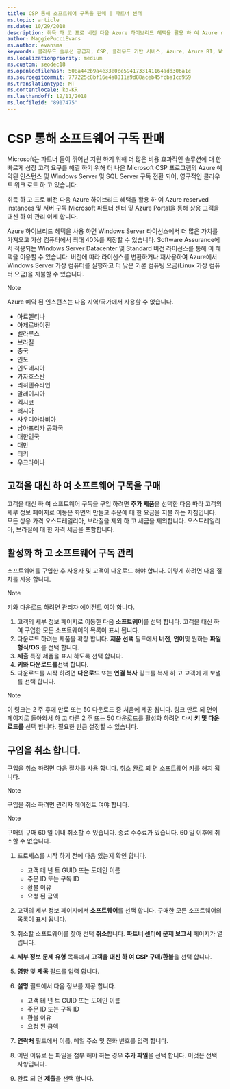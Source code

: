 ```yaml
---
title: CSP 통해 소프트웨어 구독을 판매 | 파트너 센터
ms.topic: article
ms.date: 10/29/2018
description: 취득 하 고 프로 비전 다음 Azure 하이브리드 혜택을 활용 하 여 Azure reserved instances 및 서버 구독 Microsoft 파트너 센터 및 Azure Portal을 통해 상용 고객을 대신 하 여 관리 이제 합니다.
author: MaggiePucciEvans
ms.author: evansma
keywords: 클라우드 솔루션 공급자, CSP, 클라우드 기반 서비스, Azure, Azure RI, Windows Server, SQL Server, 소프트웨어 구독
ms.localizationpriority: medium
ms.custom: seodec18
ms.openlocfilehash: 508a442b9a4e33e0ce5941733141164add306a1c
ms.sourcegitcommit: 777225c8bf16e4a8811a9d88aceb45fcba1cd959
ms.translationtype: MT
ms.contentlocale: ko-KR
ms.lasthandoff: 12/11/2018
ms.locfileid: "8917475"
---
```

# <a name="sell-software-subscriptions-through-csp"></a>CSP 통해 소프트웨어 구독 판매

Microsoft는 파트너 들이 뛰어난 지원 하기 위해 더 많은 비용 효과적인 솔루션에 대 한 빠르게 성장 고객 요구를 해결 하기 위해 더 나은 Microsoft CSP 프로그램의 Azure 예약된 인스턴스 및 Windows Server 및 SQL Server 구독 전환 되어, 영구적인 클라우드 워크 로드 하 고 있습니다. 

취득 하 고 프로 비전 다음 Azure 하이브리드 혜택을 활용 하 여 Azure reserved instances 및 서버 구독 Microsoft 파트너 센터 및 Azure Portal을 통해 상용 고객을 대신 하 여 관리 이제 합니다. 

Azure 하이브리드 혜택을 사용 하면 Windows Server 라이선스에서 더 많은 가치를 가져오고 가상 컴퓨터에서 최대 40%를 저장할 수 있습니다. Software Assurance에서 적용되는 Windows Server Datacenter 및 Standard 버전 라이선스를 통해 이 혜택을 이용할 수 있습니다. 버전에 따라 라이선스를 변환하거나 재사용하여 Azure에서 Windows Server 가상 컴퓨터를 실행하고 더 낮은 기본 컴퓨팅 요금(Linux 가상 컴퓨터 요금)을 지불할 수 있습니다.

> [!NOTE]  
> Azure 예약 된 인스턴스는 다음 지역/국가에서 사용할 수 없습니다.  
> * 아르헨티나
> * 아제르바이잔
> * 벨라루스
> * 브라질
> * 중국
> * 인도
> * 인도네시아
> * 카자흐스탄
> * 리히텐슈타인
> * 말레이시아
> * 멕시코
> * 러시아
> * 사우디아라비아
> * 남아프리카 공화국
> * 대한민국
> * 대만
> * 터키
> * 우크라이나

## <a name="buy-software-subscriptions-on-behalf-of-customers"></a>고객을 대신 하 여 소프트웨어 구독을 구매

고객을 대신 하 여 소프트웨어 구독을 구입 하려면 **추가 제품**을 선택한 다음 따라 고객의 세부 정보 페이지로 이동은 화면의 만들고 주문에 대 한 요금을 지불 하는 지침입니다. 모든 상용 가격 오스트레일리아, 브라질을 제외 하 고 세금을 제외합니다. 오스트레일리아, 브라질에 대 한 가격 세금을 포함합니다.


## <a name="activate-and-manage-software-subscriptions"></a>활성화 하 고 소프트웨어 구독 관리

소프트웨어를 구입한 후 사용자 및 고객이 다운로드 해야 합니다. 이렇게 하려면 다음 절차를 사용 합니다. 

>[!NOTE]
>키와 다운로드 하려면 관리자 에이전트 여야 합니다. 

1. 고객의 세부 정보 페이지로 이동한 다음 **소프트웨어**를 선택 합니다. 고객을 대신 하 여 구입한 모든 소프트웨어의 목록이 표시 됩니다. 
2.  다운로드 하려는 제품을 확장 합니다. **제품 선택** 필드에서 **버전**, **언어**및 원하는 **파일 형식/OS** 를 선택 합니다. 
3.  **제출** 특정 제품을 표시 하도록 선택 합니다. 
4.  **키와 다운로드를**선택 합니다. 
5.  다운로드를 시작 하려면 **다운로드** 또는 **연결 복사** 링크를 복사 하 고 고객에 게 보낼를 선택 합니다. 

>[!NOTE]
>이 링크는 2 주 후에 만료 또는 50 다운로드 중 처음에 제공 됩니다. 링크 만료 되 면이 페이지로 돌아와서 하 고 다른 2 주 또는 50 다운로드를 활성화 하려면 다시 **키 및 다운로드를** 선택 합니다. 필요한 만큼 설정할 수 있습니다. 


## <a name="cancel-a-purchase"></a>구입을 취소 합니다.
구입을 취소 하려면 다음 절차를 사용 합니다. 취소 완료 되 면 소프트웨어 키를 해지 됩니다. 

>[!NOTE]
>구입을 취소 하려면 관리자 에이전트 여야 합니다. 

>[!NOTE]
>구매의 구매 60 일 이내 취소할 수 있습니다. 종료 수수료가 있습니다. 60 일 이후에 취소할 수 없습니다. 

1.  프로세스를 시작 하기 전에 다음 있는지 확인 합니다. 
    -   고객 테 넌 트 GUID 또는 도메인 이름
    -   주문 ID 또는 구독 ID
    -   환불 이유
    -   요청 된 금액

2.  고객의 세부 정보 페이지에서 **소프트웨어**를 선택 합니다. 구매한 모든 소프트웨어의 목록이 표시 됩니다. 

3.  취소할 소프트웨어를 찾아 선택 **취소**합니다. **파트너 센터에 문제 보고서** 페이지가 열립니다. 

4.  **세부 정보** **문제 유형** 목록에서 **고객을 대신 하 여 CSP 구매/환불**을 선택 합니다.

5.  **영향** 및 **제목** 필드를 입력 합니다. 

6.  **설명** 필드에서 다음 정보를 제공 합니다. 
    -   고객 테 넌 트 GUID 또는 도메인 이름
    -   주문 ID 또는 구독 ID
    -   환불 이유
    -   요청 된 금액

7.  **연락처** 필드에서 이름, 메일 주소 및 전화 번호를 입력 합니다. 

8.  어떤 이유로 든 파일을 첨부 해야 하는 경우 **추가 파일**을 선택 합니다. 이것은 선택 사항입니다. 

9.  완료 되 면 **제출**을 선택 합니다.

